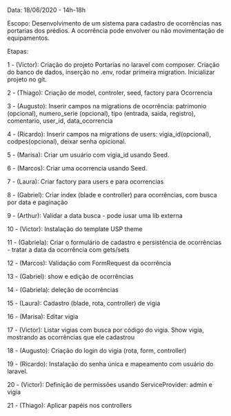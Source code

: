 Data: 18/06/2020 - 14h-18h

Escopo: Desenvolvimento de um sistema para cadastro de ocorrências nas
portarias dos prédios. A ocorrência pode envolver ou não movimentação
de equipamentos.

Etapas:

1 - (Victor): Criação do projeto Portarias no laravel com composer. Criação do banco
de dados, inserção no .env, rodar primeira migration. Inicializar projeto
no git.

2 - (Thiago): Criação de model, controler, seed, factory para Ocorrencia

3 - (Augusto): Inserir campos na migrations de ocorrência: patrimonio (opcional),
numero_serie (opcional), tipo (entrada, saida, registro), comentario, user_id, data_ocorrencia

4 - (Ricardo):  Inserir campos na migrations de users: vigia_id(opcional), codpes(opcional),
deixar senha opicional.

5 - (Marisa): Criar um usuário com vigia_id usando Seed. 

6 - (Marcos): Criar uma ocorrencia usando Seed.

7 - (Laura): Criar factory para users e para ocorrencias

8 - (Gabriel): Criar index (blade e controller) para ocorrências, com busca por data e paginação

9 - (Arthur): Validar a data busca - pode iusar uma lib externa

10 - (Victor): Instalação do template USP theme

11 - (Gabriela): Criar o formulário de cadastro e persistência de ocorrências - tratar a data da ocorrência com gets/sets

12 - (Marcos): Validação com FormRequest da ocorrência

13 - (Gabriel): show e edição de ocorrências

14 - (Gabriela): deleção de ocorrências

15 - (Laura): Cadastro (blade, rota, controller) de vigia

16 - (Marisa): Editar vigia

17 - (Victor): Listar vigias com busca por código do vigia. Show vigia, mostrando as ocorrências que ele cadastrou

18 - (Augusto): Criação do login do vigia (rota, form, controller)

19 - (Ricardo): Instalação do senha única e mapeamento com usuário do laravel. 

20 - (Victor): Definição de permissões usando ServiceProvider: admin e vigia

21 - (Thiago): Aplicar papéis nos controllers